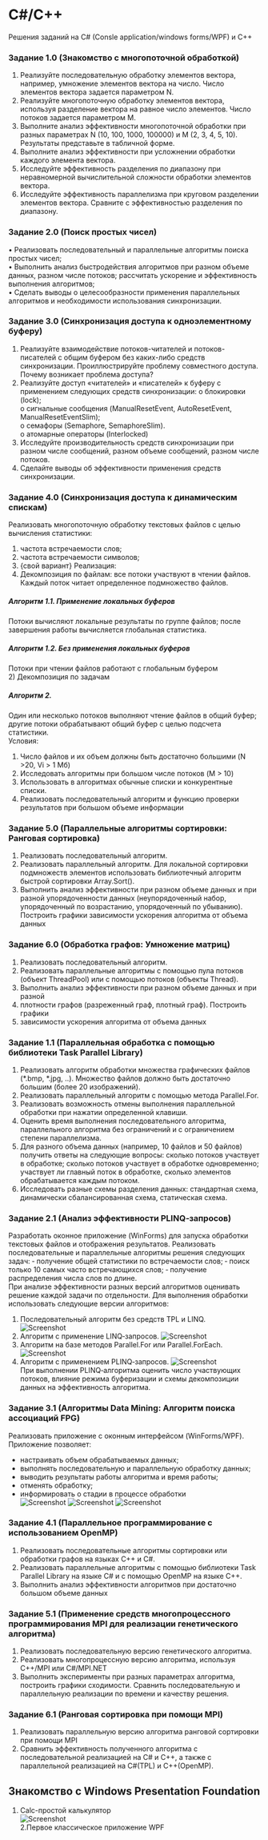 # C#/C++
Решения заданий на C# (Consle application/windows forms/WPF) и С++
### Задание 1.0 (Знакомство с многопоточной обработкой)
1. Реализуйте последовательную обработку элементов вектора, например,
умножение элементов вектора на число. Число элементов вектора задается
параметром N.
2. Реализуйте многопоточную обработку элементов вектора, используя разделение
вектора на равное число элементов. Число потоков задается параметром M.
3. Выполните анализ эффективности многопоточной обработки при разных
параметрах N (10, 100, 1000, 100000) и M (2, 3, 4, 5, 10). Результаты представьте в
табличной форме.
4. Выполните анализ эффективности при усложнении обработки каждого элемента
вектора.
5. Исследуйте эффективность разделения по диапазону при неравномерной
вычислительной сложности обработки элементов вектора.
6. Исследуйте эффективность параллелизма при круговом разделении элементов
вектора. Сравните с эффективностью разделения по диапазону.

### Задание 2.0 (Поиск простых чисел)
•	Реализовать последовательный и параллельные алгоритмы поиска простых чисел;  
•	Выполнить анализ быстродействия алгоритмов при разном объеме данных, разном числе потоков; рассчитать ускорение и эффективность выполнения алгоритмов;   
•	Сделать выводы о целесообразности применения параллельных алгоритмов и необходимости использования синхронизации.

### Задание 3.0 (Синхронизация доступа к одноэлементному буферу)
1.	Реализуйте взаимодействие потоков-читателей и потоков-писателей с общим буфером без каких-либо средств синхронизации. Проиллюстрируйте проблему совместного доступа. Почему возникает проблема доступа?
2.	Реализуйте доступ «читателей» и «писателей» к буферу с применением следующих средств синхронизации:
o	блокировки (lock);  
o	сигнальные сообщения (ManualResetEvent, AutoResetEvent, ManualResetEventSlim);  
o	семафоры (Semaphore, SemaphoreSlim).  
o	атомарные операторы (Interlocked)  
3.	Исследуйте производительность средств синхронизации при разном числе сообщений, разном объеме сообщений, разном числе потоков.
4.	Сделайте выводы об эффективности применения средств синхронизации.

### Задание 4.0 (Синхронизация доступа к динамическим спискам)
Реализовать многопоточную обработку текстовых файлов с целью вычисления статистики:
1) частота встречаемости слов;
2) частота встречаемости символов;
3) {свой вариант}
Реализация:  
1) Декомпозиция по файлам: все потоки участвуют в чтении файлов.
Каждый поток читает определенное подмножество файлов.  
##### Алгоритм 1.1. Применение локальных буферов  
Потоки вычисляют локальные результаты по группе файлов; после завершения работы вычисляется глобальная статистика.  
##### Алгоритм 1.2. Без применения локальных буферов  
Потоки при чтении файлов работают с глобальным буфером  
2) Декомпозиция по задачам  
##### Алгоритм 2.  
Один или несколько потоков выполняют чтение файлов в общий буфер; другие потоки обрабатывают общий буфер с целью подсчета статистики.  
Условия:  
1) Число файлов и их объем должны быть достаточно большими (N >20, Vi > 1 Мб)  
2) Исследовать алгоритмы при большом числе потоков (M > 10)  
3) Использовать в алгоритмах обычные списки и конкурентные списки.  
4) Реализовать последовательный алгоритм и функцию проверки результатов при большом объеме информации  

### Задание 5.0 (Параллельные алгоритмы сортировки: Ранговая сортировка)
1. Реализовать последовательный алгоритм. 
2. Реализовать параллельный алгоритм. Для локальной сортировки подмножеств элементов использовать библиотечный алгоритм быстрой сортировки Array.Sort(). 
3. Выполнить анализ эффективности при разном объеме данных и при разной упорядоченности данных (неупорядоченный набор, упорядоченный по возрастанию, упорядоченный по убыванию). Построить графики зависимости ускорения алгоритма от объема данных

### Задание 6.0 (Обработка графов: Умножение матриц)
1.	Реализовать последовательный алгоритм.
2.	Реализовать параллельные алгоритмы с помощью пула потоков (объект ThreadPool) или с помощью потоков (объекты Thread).
3.	Выполнить анализ эффективности при разном объеме данных и при разной
4.	плотности графов (разреженный граф, плотный граф). Построить графики
5.	зависимости ускорения алгоритма от объема данных

### Задание 1.1 (Параллельная обработка с помощью библиотеки Task Parallel Library)
1. Реализовать алгоритм обработки множества графических файлов (*.bmp, *.jpg, ..).
Множество файлов должно быть достаточно большим (более 20 изображений).
2. Реализовать параллельный алгоритм с помощью метода Parallel.For.
3. Реализовать возможность отмены выполнения параллельной обработки при нажатии
определенной клавиши.
4. Оценить время выполнения последовательного алгоритма, параллельного алгоритма без
ограничений и с ограничением степени параллелизма.
5. Для разного объема данных (например, 10 файлов и 50 файлов) получить ответы на
следующие вопросы: сколько потоков участвует в обработке; сколько потоков участвует в
обработке одновременно; участвует ли главный поток в обработке, сколько элементов
обрабатывается каждым потоком.
6. Исследовать разные схемы разделения данных: стандартная схема, динамически
сбалансированная схема, статическая схема.

### Задание 2.1 (Анализ эффективности PLINQ‐запросов)
Разработать оконное приложение (WinForms) для запуска обработки текстовых файлов и 
отображения результатов.
Реализовать последовательные и параллельные алгоритмы решения следующих задач:
  ‐ получение общей статистики по встречаемости слов;
  ‐ поиск только 10 самых часто встречающихся слов;
  ‐ получение распределения числа слов по длине.   
При  анализе  эффективности  разных  версий  алгоритмов  оценивать  решение  каждой 
задачи по отдельности.
Для выполнения обработки использовать следующие версии алгоритмов:
1) Последовательный алгоритм без средств TPL и LINQ.  
![Screenshot](img/2_0.PNG)
2) Алгоритм с применение LINQ‐запросов.
![Screenshot](img/2_1.PNG)
3) Алгоритм на базе методов Parallel.For или Parallel.ForEach.
![Screenshot](img/2_2.PNG)
4) Алгоритм с применением PLINQ‐запросов.
![Screenshot](img/2_3.PNG)  
При выполнении PLINQ‐алгоритма оценить число участвующих потоков, влияние режима 
буферизации и схемы декомпозиции данных на эффективность алгоритма.

### Задание 3.1 (Алгоритмы Data Mining: Алгоритм поиска ассоциаций FPG)
Реализовать приложение с оконным интерфейсом (WinForms/WPF).
Приложение позволяет:
- настраивать объем обрабатываемых данных;
- выполнять последовательную и параллельную обработку данных;
- выводить результаты работы алгоритма и время работы;
- отменять обработку;
- информировать о стадии в процессе обработки  
![Screenshot](img/3_1.PNG)
![Screenshot](img/3_2.PNG) 
![Screenshot](img/3_3.PNG) 
### Задание 4.1 (Параллельное программирование с использованием OpenMP)
1. Реализовать последовательные алгоритмы сортировки или обработки графов на языках С++ и C#.
2. Реализовать параллельные алгоритмы с помощью библиотеки Task Parallel Library на языке С# и с помощью OpenMP на языке C++.
3. Выполнить анализ эффективности алгоритмов при достаточно большом объеме данных

### Задание 5.1 (Применение средств многопроцессного программирования MPI для реализации генетического алгоритма)
1) Реализовать последовательную версию генетического алгоритма. 
2) Реализовать многопроцессную версию алгоритма, используя С++/MPI или С#/MPI.NET 
3) Выполнить эксперименты при разных параметрах алгоритма, построить графики сходимости. Сравнить последовательную и параллельную реализации по времени и качеству решения.

### Задание 6.1 (Ранговая сортировка при помощи MPI)
 1. Реализовать параллельную версию алгоритма ранговой сортировки при помощи MPI
 2. Сравнить эффективность полученного алгоритма с последовательной реализацией на C# и C++, а также с параллельной реализацией на C#(TPL) и C++(OpenMP).

## Знакомство с Windows Presentation Foundation
 1. Calc-простой калькулятор  
 ![Screenshot](img/calc.PNG)  
 2.Первое классическое приложение WPF
 
